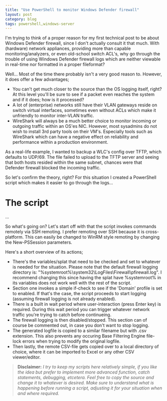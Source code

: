 ```yaml
---
title: "Use PowerShell to monitor Windows Defender firewall"
layout: post
category: blog
tags: powershell,windows-server
---
```


I'm trying to think of a proper reason for my first technical post to be about Windows Defender firewall, since I don't actually consult it that much. With (hardware) network appliances, providing more than capable monitoring/analyzers, or even old-school switch ACL's, why go through the trouble of using Windows Defender firewall logs which are neither viewable in real-time nor formatted in a proper fileformat?

Well... Most of the time there probably isn't a very good reason to. However, it does offer a few advantages;
- You can't get much closer to the source than the OS logging itself, right? At this level you'll be sure to see if a packet even reaches the system and if it does; how is it processed?
- A lot of (enterprise) networks still have their VLAN gateways reside on switch virtual interfaces, sometimes even without ACLs which make it unfriendly to monitor inter-VLAN traffic.
- WireShark will always be a much better choice to monitor incoming or outgoing traffic within an OS'es NIC. However, most sysadmins do not wish to install 3rd party tools on their VM's. Especially tools such as WireShark which can have a negative effect on reliability and performance within a production environment.

As a real-life example, I wanted to backup a WLC's config over TFTP, which defaults to UDP/69. The file failed to upload to the TFTP server and seeing that both hosts resided within the same subnet, chances were that Defender firewall blocked the incoming traffic.

So let's confirm the theory, right? For this situation I created a PowerShell script which makes it easier to go through the logs...
<!--more-->
# The script
...

So what's going on?
Let's start off with that the script invokes commands remotely via SSH remoting. I prefer remoting over SSH because it is cross-platform. This can easily be changed to WinRM style remoting by changing the New-PSSession parameters.

Here's a short overview of its actions;
- There's the variables/splat that need to be checked and set to whatever is needed for the situation. Please note that the default firewall logging directory is: "%systemroot%\system32\LogFiles\Firewall\pfirewall.log". I recommend changing this since having the splat have %systemroot% in its variables does not work well with the rest of the script.
- Section one invokes a simple if-check to see if the 'Domain' profile is set to enabled. If that's the case, the script proceeds to start logging (assuming firewall logging is not already enabled).
- There is a built in wait period where user-interaction (press Enter key) is required. During this wait period you can trigger whatever network traffic you're trying to catch before continueing.
- The firewall logging is then disabled/stopped. This section can of course be commented out, in case you don't want to stop logging.
- The generated logfile is copied to a similar filename but with .csv extension. This also prevents any occuring Base Filtering Engine file-lock errors when trying to modify the original logfile.
- Then lastly, the remote CSV-file gets copied over to a local directory of choice, where it can be imported to Excel or any other CSV viewer/editor.

> **Disclaimer:** *I try to keep my scripts here relatively simple, if you like the idea but prefer to implement more advanced function, catch statements, debugging, etcetera. Feel free to copy the source and change it to whatever is desired. Make sure to understand what is happening before running a script, adjusting it for your situation when and where required.*
